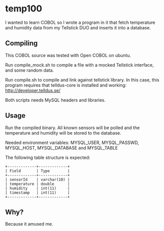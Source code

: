# temp100
I wanted to learn COBOL so I wrote a program in it that fetch temperature and humidity data from my Tellstick DUO and inserts it into a database.

## Compiling
This COBOL source was tested with Open COBOL on ubuntu.

Run compile_mock.sh to compile a file with a mocked Tellstick interface, and some random data. 

Run compile.sh to compile and link against tellstick library. In this case, this program requires that telldus-core is installed and working: http://developer.telldus.se/

Both scripts needs MySQL headers and libraries.

## Usage
Run the compiled binary. All known sensors will be polled and the temperature and humidity will be stored to the database.

Needed environment variables: MYSQL_USER, MYSQL_PASSWD, MYSQL_HOST, MYSQL_DATABASE and MYSQL_TABLE

The following table structure is expected:

```
+-------------+-------------+
| Field       | Type        |
+-------------+-------------+
| sensorId    | varchar(10) |
| temperature | double      |
| humidity    | int(11)     |
| timestamp   | int(11)     |
+-------------+-------------+
```

## Why?
Because it amused me.
